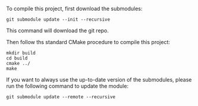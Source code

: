 To compile this project, first download the submodules:

```
git submodule update --init --recursive
```

This command will download the git repo.

Then follow ths standard CMake procedure to compile this project:

```
mkdir build
cd build
cmake ../
make
```

If you want to always use the up-to-date version of the submodules, please run the following command to update the module:

```
git submodule update --remote --recursive
```
